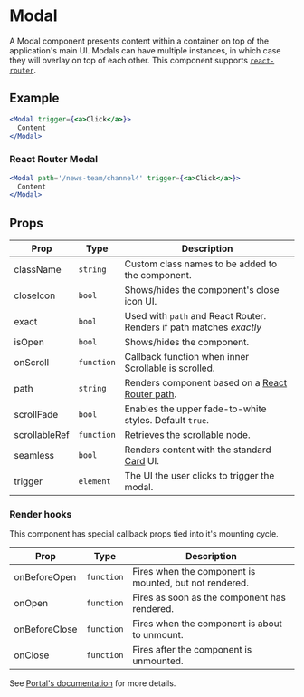 # Modal

A Modal component presents content within a container on top of the application's main UI. Modals can have multiple instances, in which case they will overlay on top of each other. This component supports [`react-router`](https://github.com/ReactTraining/react-router).


## Example

```jsx
<Modal trigger={<a>Click</a>}>
  Content
</Modal>
```


### React Router Modal

```jsx
<Modal path='/news-team/channel4' trigger={<a>Click</a>}>
  Content
</Modal>
```



## Props

| Prop | Type | Description |
| --- | --- | --- |
| className | `string` | Custom class names to be added to the component. |
| closeIcon | `bool` | Shows/hides the component's close icon UI. |
| exact | `bool` | Used with `path` and React Router. Renders if path matches _exactly_ |
| isOpen | `bool` | Shows/hides the component. |
| onScroll | `function` | Callback function when inner Scrollable is scrolled. |
| path | `string` | Renders component based on a [React Router path](https://reacttraining.com/react-router/web/api/Route/path-string). |
| scrollFade | `bool` | Enables the upper fade-to-white styles. Default `true`. |
| scrollableRef | `function` | Retrieves the scrollable node. |
| seamless | `bool` | Renders content with the standard [Card](../Card) UI. |
| trigger | `element` | The UI the user clicks to trigger the modal. |


### Render hooks

This component has special callback props tied into it's mounting cycle.

| Prop | Type | Description |
| --- | --- | --- |
| onBeforeOpen | `function` | Fires when the component is mounted, but not rendered. |
| onOpen | `function` | Fires as soon as the component has rendered. |
| onBeforeClose | `function` | Fires when the component is about to unmount. |
| onClose | `function` | Fires after the component is unmounted. |

See [Portal's documentation](../Portal#render-hooks) for more details.
